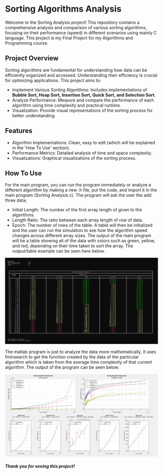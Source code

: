 # Sorting Algorithms Analysis 

Welcome to the Sorting Analysis project! This repository contains a comprehensive analysis and comparison of various sorting algorithms, focusing on their performance (speed) in different scenarios using mainly C language. This project is my Final Project for my 
Algorithms and Programming course.


## Project Overview
Sorting algorithms are fundamental for understanding how data can be efficiently organized and accessed. Understanding their efficiency is crucial for optimizing applications. This project aims to:

- Implement Various Sorting Algorithms: Includes implementations of **Bubble Sort, Heap Sort, Insertion Sort, Quick Sort, and Selection Sort**.
- Analyze Performance: Measure and compare the performance of each algorithm using time complexity and practical runtime.
- Visualization: Provide visual representations of the sorting process for better understanding.


## Features
- Algorithm Implementations: Clean, easy to edit (which will be explained in the 'How To Use' section).
- Performance Metrics: Detailed analysis of time and space complexity.
- Visualizations: Graphical visualizations of the sorting process.

## How To Use
For the main program, you can run the program immediately or analyze a different algorithm by making a new .h file, put the code, and import it in the main program (Sorting Analysis.c). The program will ask the user the add three data; 
- Initial Length: The number of the first array length of given to the algorithms.
- Length Ratio: The ratio between each array length of row of data.
- Epoch: The number of rows of the table.
A table will then be initialized and the user can run the simulation to see how the algorithm speed changes across different array sizes. The output of the main program will be a table showing all of the data with colors such as green, yellow, and red, depending on their time taken to sort the array. The output/table example can be seen here below.

<div align="center">
    <img alt="Program Output" src="images/Program Output.jpg">
</div>

The matlab program is just to analyze the data more mathematically, it uses fminsearch to get the function created by the data of the particular algorithm which is taken from the average time complexity of that current algorithm. The output of the program can be seen below.

<div align="center">
    <img alt="Matlab Output" src="images/Matlab Output.png">
</div>





<h5>Thank you for seeing this project!</h5>
